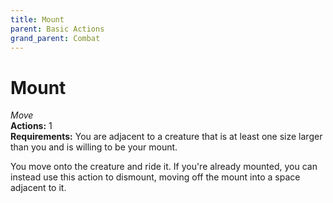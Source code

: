 ```yaml
---
title: Mount
parent: Basic Actions
grand_parent: Combat
---
```


# Mount
*Move*<br>
**Actions:** 1<br>
**Requirements:** You are adjacent to a creature that is at least one size larger than you and is willing to be your mount.

You move onto the creature and ride it. If you're already mounted, you can instead use this action to dismount, moving off the mount into a space adjacent to it.
